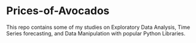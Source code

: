 # Prices-of-Avocados
This repo contains some of my studies on Exploratory Data Analysis, Time Series forecasting, and Data Manipulation with popular Python Libraries.
